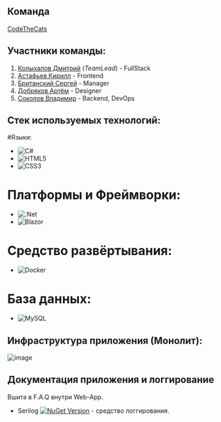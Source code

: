 ## Команда

<u>CodeTheCats</u>

## Участники команды: 

1) <a href="https://github.com/ZeroFantom">Колыхалов Дмитрий</a> (<i>TeamLead</i>) - FullStack<br>
2) <a href="https://github.com/">Астафьев Кирилл</a> - Frontend<br>
3) <a href="https://github.com/">Британский Сергей</a> - Manager<br>
4) <a href="https://github.com/">Добряков Артём</a> - Designer<br>
5) <a href="https://github.com/">Соколов Владимир</a> - Backend, DevOps<br>

## Стек используемых технологий:

#Языки:

- ![C#](https://img.shields.io/badge/c%23-%23239120.svg?style=for-the-badge&logo=c-sharp&logoColor=white)
- ![HTML5](https://img.shields.io/badge/html5-%23E34F26.svg?style=for-the-badge&logo=html5&logoColor=white)
- ![CSS3](https://img.shields.io/badge/css3-%231572B6.svg?style=for-the-badge&logo=css3&logoColor=white)

# Платформы и Фреймворки:

- ![.Net](https://img.shields.io/badge/.NET-5C2D91?style=for-the-badge&logo=.net&logoColor=white)
- ![Blazor](https://img.shields.io/badge/blazor-%235C2D91.svg?style=for-the-badge&logo=blazor&logoColor=white)

# Средство развёртывания:

- ![Docker](https://img.shields.io/badge/docker-%230db7ed.svg?style=for-the-badge&logo=docker&logoColor=white)

# База данных:

- ![MySQL](https://img.shields.io/badge/mysql-%2300f.svg?style=for-the-badge&logo=mysql&logoColor=white)

## Инфраструктура приложения (Монолит):
![image](https://github.com/CodeTheCatsHack/Topaz/assets/34765874/c58936d9-5cbc-4d04-a2f9-381c09e15001)

## Документация приложения и логгирование
Вшита в F.A.Q внутри Web-App.
- Serilog [![NuGet Version](http://img.shields.io/nuget/v/Serilog.svg?style=flat)](https://www.nuget.org/packages/Serilog/) - средство логгирования.
